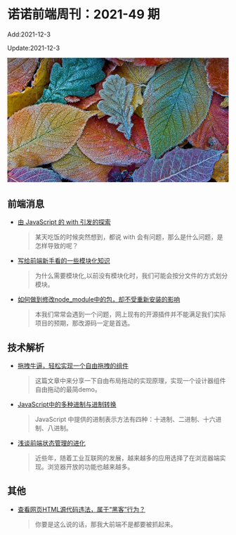 <!--
 * @Description: weekly-49
 * @Author: zoeblow
 * @Email: wangfuyuan@nnuo.com
 * @Date: 2021-09-26 10:39:57
 * @LastEditors: wangfuyuan
 * @LastEditTime: 2021-12-03 16:17:44
 * @FilePath: \nuofe-weekly1\2021\weekly-49.md
 -->

# 诺诺前端周刊：2021-49 期

Add:2021-12-3

Update:2021-12-3

![202149](../images/2021/202149.jpg)

## 前端消息

- [由 JavaScript 的 with 引发的探索](https://mp.weixin.qq.com/s/86AXutX3Yd1F34tdhoU4nw)

  > 某天吃饭的时候突然想到，都说 with 会有问题，那么是什么问题，是怎样导致的呢？

- [写给前端新手看的一些模块化知识](https://mp.weixin.qq.com/s/tVy0meFSWUysGYTX_DmlBg)

  > 为什么需要模块化,以前没有模块化时，我们可能会按分文件的方式划分模块。

- [如何做到修改node_module中的包，却不受重新安装的影响](https://juejin.cn/post/6955736879106883597)

  > 本我们常常会遇到一个问题，网上现有的开源插件并不能满足我们实际项目的预期，那改源码一定是首选。

## 技术解析

- [拖拽牛逼，轻松实现一个自由拖拽的组件](https://mp.weixin.qq.com/s/vz9CRQaCXsQfl2JLn1sn5g)

  > 这篇文章中来分享一下自由布局拖动的实现原理，实现一个设计器组件自由拖动的最简demo。

- [JavaScript中的多种进制与进制转换](https://mp.weixin.qq.com/s/hw0IZnoqJj1whH_tWC4RvA)

  > JavaScript 中提供的进制表示方法有四种：十进制、二进制、十六进制、八进制。

- [浅谈前端状态管理的进化](https://mp.weixin.qq.com/s/OQphABYB7qkNCpr1YZ0MhQ)

  > 近些年，随着工业互联网的发展，越来越多的应用选择了在浏览器端实现。浏览器开放的功能也越来越多。

## 其他

- [查看网页HTML源代码违法，属于“黑客”行为？](https://mp.weixin.qq.com/s/PL0MmeNoiiln7nt5Nbp8nQ)

  > 你要是这么说的话，那我大前端不是都要被抓起来。
